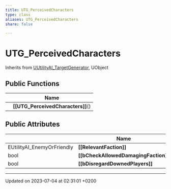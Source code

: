 ```yaml
---
title: UTG_PerceivedCharacters
type: class
aliases: UTG_PerceivedCharacters
share: false

---
```


# UTG_PerceivedCharacters





Inherits from [UUtilityAI_TargetGenerator](/docs/SDK/Source/Classes/classUUtilityAI__TargetGenerator.md), UObject

## Public Functions

|                | Name           |
| -------------- | -------------- |
| | **[[UTG_PerceivedCharacters]]**() |

## Public Attributes

|                | Name           |
| -------------- | -------------- |
| EUtilityAI_EnemyOrFriendly | **[[RelevantFaction]]**  |
| bool | **[[bCheckAllowedDamagingFaction]]**  |
| bool | **[[bDisregardDownedPlayers]]**  |

-------------------------------

Updated on 2023-07-04 at 02:31:01 +0200